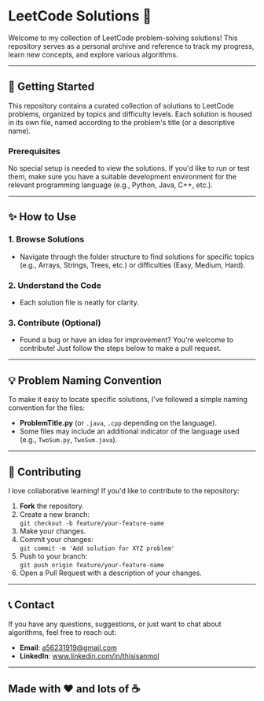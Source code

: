 # LeetCode Solutions 🌟

Welcome to my collection of LeetCode problem-solving solutions! This repository serves as a personal archive and reference to track my progress, learn new concepts, and explore various algorithms.

---

## 🚀 Getting Started

This repository contains a curated collection of solutions to LeetCode problems, organized by topics and difficulty levels. Each solution is housed in its own file, named according to the problem's title (or a descriptive name).

### Prerequisites

No special setup is needed to view the solutions. If you'd like to run or test them, make sure you have a suitable development environment for the relevant programming language (e.g., Python, Java, C++, etc.).

---

## ✨ How to Use

### 1. Browse Solutions
- Navigate through the folder structure to find solutions for specific topics (e.g., Arrays, Strings, Trees, etc.) or difficulties (Easy, Medium, Hard).
  
### 2. Understand the Code
- Each solution file is neatly for clarity.

### 3. Contribute (Optional)
- Found a bug or have an idea for improvement? You're welcome to contribute! Just follow the steps below to make a pull request.

---

## 💡 Problem Naming Convention

To make it easy to locate specific solutions, I've followed a simple naming convention for the files:
- **ProblemTitle.py** (or `.java`, `.cpp` depending on the language).
- Some files may include an additional indicator of the language used (e.g., `TwoSum.py`, `TwoSum.java`).

---

## 🤝 Contributing

I love collaborative learning! If you'd like to contribute to the repository:

1. **Fork** the repository.
2. Create a new branch:  
   `git checkout -b feature/your-feature-name`
3. Make your changes.
4. Commit your changes:  
   `git commit -m 'Add solution for XYZ problem'`
5. Push to your branch:  
   `git push origin feature/your-feature-name`
6. Open a Pull Request with a description of your changes.

---

## 📞 Contact

If you have any questions, suggestions, or just want to chat about algorithms, feel free to reach out:

- **Email**: a56231919@gmail.com
- **LinkedIn**: www.linkedin.com/in/thisisanmol

---

## Made with ❤️ and lots of ☕️
